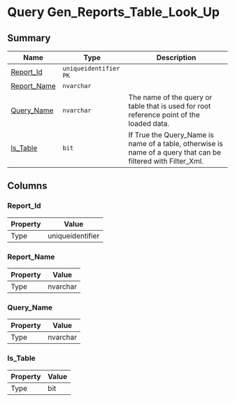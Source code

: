 # Query Gen_Reports_Table_Look_Up


## Summary

| Name | Type | Description |
| - | - | --- |
|[Report_Id](#report_id)|`uniqueidentifier` `PK`||
|[Report_Name](#report_name)|`nvarchar` ||
|[Query_Name](#query_name)|`nvarchar` |The name of the query or table that is used for root reference point of the loaded data.|
|[Is_Table](#is_table)|`bit` |If True the Query_Name is name of a table, otherwise is name of a query that can be filtered with Filter_Xml. |

## Columns

### Report_Id

| Property | Value |
| - | - |
|Type|uniqueidentifier|

### Report_Name

| Property | Value |
| - | - |
|Type|nvarchar|

### Query_Name

| Property | Value |
| - | - |
|Type|nvarchar|

### Is_Table

| Property | Value |
| - | - |
|Type|bit|


